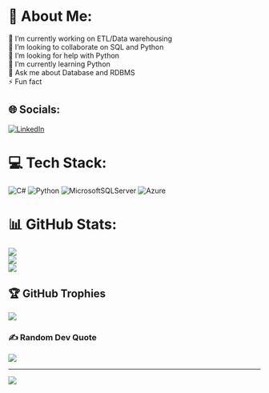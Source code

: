 # 💫 About Me:
🔭 I’m currently working on ETL/Data warehousing<br>👯 I’m looking to collaborate on SQL and Python<br>🤝 I’m looking for help with Python<br>🌱 I’m currently learning Python<br>💬 Ask me about Database and RDBMS<br>⚡ Fun fact


## 🌐 Socials:
[![LinkedIn](https://img.shields.io/badge/LinkedIn-%230077B5.svg?logo=linkedin&logoColor=white)](https://linkedin.com/in/www.linkedin.com/in/manish-gautam-87150b86) 

# 💻 Tech Stack:
![C#](https://img.shields.io/badge/c%23-%23239120.svg?style=for-the-badge&logo=csharp&logoColor=white) ![Python](https://img.shields.io/badge/python-3670A0?style=for-the-badge&logo=python&logoColor=ffdd54) ![MicrosoftSQLServer](https://img.shields.io/badge/Microsoft%20SQL%20Server-CC2927?style=for-the-badge&logo=microsoft%20sql%20server&logoColor=white) ![Azure](https://img.shields.io/badge/azure-%230072C6.svg?style=for-the-badge&logo=microsoftazure&logoColor=white)
# 📊 GitHub Stats:
![](https://github-readme-stats.vercel.app/api?username=gitm7gautam&theme=vue-dark&hide_border=false&include_all_commits=false&count_private=false)<br/>
![](https://github-readme-streak-stats.herokuapp.com/?user=gitm7gautam&theme=vue-dark&hide_border=false)<br/>
![](https://github-readme-stats.vercel.app/api/top-langs/?username=gitm7gautam&theme=vue-dark&hide_border=false&include_all_commits=false&count_private=false&layout=compact)

## 🏆 GitHub Trophies
![](https://github-profile-trophy.vercel.app/?username=gitm7gautam&theme=radical&no-frame=false&no-bg=true&margin-w=4)

### ✍️ Random Dev Quote
![](https://quotes-github-readme.vercel.app/api?type=horizontal&theme=radical)

---
[![](https://visitcount.itsvg.in/api?id=gitm7gautam&icon=0&color=0)](https://visitcount.itsvg.in)

<!-- Proudly created with GPRM ( https://gprm.itsvg.in ) -->
